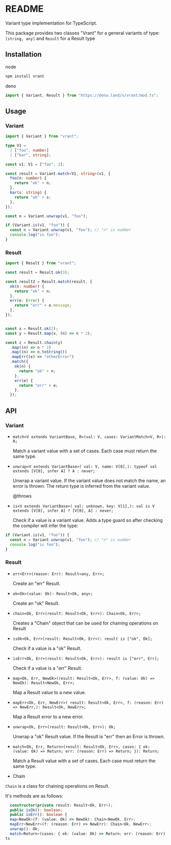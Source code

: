 # README

Variant type implementation for TypeScript.

This package provides two classes "Vrant" for a general variants of type: `[string, any]` and `Result` for a Result type


## Installation

node
```sh
npm install vrant
```

deno
```ts
import { Variant, Result } from "https://deno.land/x/vrant/mod.ts";
```

## Usage

### Variant

```ts
import { Variant } from "vrant";

type V1 =
  | ["foo", number]
  | ["bar", string];

const v1: V1 = ["foo", 3];

const result = Variant.match<V1, string>(v1, {
  foo(n: number) {
    return "ok" + n;
  },
  bar(s: string) {
    return "ok" + s;
  },
});

const n = Variant.unwrap(v1, "foo");

if (Variant.is(v1, "foo")) {
  const n = Variant.unwrap(v1, "foo"); // "n" is number
  console.log("is foo");
}
```

### Result

```ts
import { Result } from "vrant";

const result = Result.ok(3);

const result2 = Result.match(result, {
  ok(n: number) {
    return "ok" + n;
  },
  err(e: Error) {
    return "err" + e.message;
  },
});


const x = Result.ok(2);
const y = Result.map(x, (n) => n * 2);

const z = Result.chain(y)
  .map((n) => n * 2)
  .map((n) => n.toString())
  .mapErr((e) => "otherError")
  .match({
    ok(n) {
      return "ok" + n;
    },
    err(e) {
      return "err" + e;
    },
  });
```

## API

### Variant

- `match<V extends VariantBase, R>(val: V, cases: VariantMatch<V, R>): R;`

   Match a variant value with a set of cases.
   Each case must return the same type.

- `unwrap<V extends VariantBase>( val: V, name: V[0],): typeof val extends [V[0], infer A] ? A : never;`


   Unwrap a variant value.
   If the variant value does not match the name, an error is thrown.
   The return type is inferred from the variant value.

   @throws

- `is<V extends VariantBase>( val: unknown, key: V[1],): val is V extends [V[0], infer A] ? [V[0], A] : never;`

   Check if a value is a variant value. Adds a type guard so after checking the compiler will infer the type:

```ts
if (Variant.is(v1, "foo")) {
  const n = Variant.unwrap(v1, "foo"); // "n" is number
  console.log("is foo");
}
```

### Result


- `err<Err>(reason: Err): Result<any, Err>;`

   Create an "err" Result.

- `ok<Ok>(value: Ok): Result<Ok, any>;`

   Create an "ok" Result.

- `chain<Ok, Err>(result: Result<Ok, Err>): Chain<Ok, Err>;`

   Creates a "Chain" object that can be used for chaining operations on Result

- `isOk<Ok, Err>(result: Result<Ok, Err>): result is ["ok", Ok];`

   Check if a value is a "ok" Result.

- `isErr<Ok, Err>(result: Result<Ok, Err>): result is ["err", Err];`

   Check if a value is a "err" Result.

- `map<Ok, Err, NewOk>(result: Result<Ok, Err>, f: (value: Ok) => NewOk): Result<NewOk, Err>;`

   Map a Result value to a new value.

- `mapErr<Ok, Err, NewErr>( result: Result<Ok, Err>, f: (reason: Err) => NewErr,): Result<Ok, NewErr>;`

   Map a Result error to a new error.

- `unwrap<Ok, Err>(result: Result<Ok, Err>): Ok;`

   Unwrap a "ok" Result value.
   If the Result is "err" then an Error is thrown.

- `match<Ok, Err, Return>(result: Result<Ok, Err>, cases: {
    ok: (value: Ok) => Return;
    err: (reason: Err) => Return;
  }): Return;` 

   Match a Result value with a set of cases.
   Each case must return the same type.

- Chain

`Chain` is a class for chaining operations on Result.

It's methods are as follows:

```ts
  constructor(private result: Result<Ok, Err>);
  public isOk(): boolean;
  public isErr(): boolean {
  map<NewOk>(f: (value: Ok) => NewOk): Chain<NewOk, Err>;
  mapErr<NewErr>(f: (reason: Err) => NewErr): Chain<Ok, NewErr>;
  unwrap(): Ok;
  match<Return>(cases: { ok: (value: Ok) => Return; err: (reason: Err) => Return; }): Return;
ts






